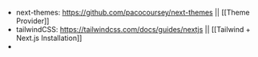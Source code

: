 - next-themes: https://github.com/pacocoursey/next-themes || [[Theme Provider]]
- tailwindCSS: https://tailwindcss.com/docs/guides/nextjs || [[Tailwind + Next.js Installation]]
- 